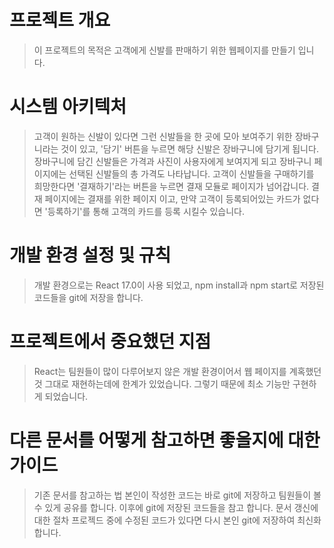 # 프로젝트 개요
> 이 프로젝트의 목적은 고객에게 신발를 판매하기 위한 웹페이지를 만들기 입니다.

# 시스템 아키텍처
> 고객이 원하는 신발이 있다면 그런 신발들을 한 곳에 모아 보여주기 위한 장바구니라는 것이 있고, '담기' 버튼을 누르면 해당 신발은 장바구니에 담기게 됩니다.
> 장바구니에 담긴 신발들은 가격과 사진이 사용자에게 보여지게 되고 장바구니 페이지에는 선택된 신발들의 총 가격도 나타납니다.
> 고객이 신발들을 구매하기를 희망한다면 '결재하기'라는 버튼을 누르면 결재 모듈로 페이지가 넘어갑니다.
> 결재 페이지에는 결재를 위한 페이지 이고, 만약 고객이 등록되어있는 카드가 없다면 '등록하기'를 통해 고객의 카드를 등록 시킬수 있습니다.

# 개발 환경 설정 및 규칙
> 개발 환경으로는 React 17.0이 사용 되었고, npm install과 npm start로 저장된 코드들을 git에 저장을 합니다.

# 프로젝트에서 중요했던 지점
> React는 팀원들이 많이 다루어보지 않은 개발 환경이어서 웹 페이지를 계혹했던 것 그대로 재현하는데에 한계가 있었습니다.
> 그렇기 때문에 최소 기능만 구현하게 되었습니다.

# 다른 문서를 어떻게 참고하면 좋을지에 대한 가이드
> 기존 문서를 참고하는 법
> 본인이 작성한 코드는 바로 git에 저장하고 팀원들이 볼 수 있게 공유를 합니다. 이후에 git에 저장된 코드들을 참고 합니다.
> 문서 갱신에 대한 절차
> 프로젝드 중에 수정된 코드가 있다면 다시 본인 git에 저장하여 최신화 합니다.
